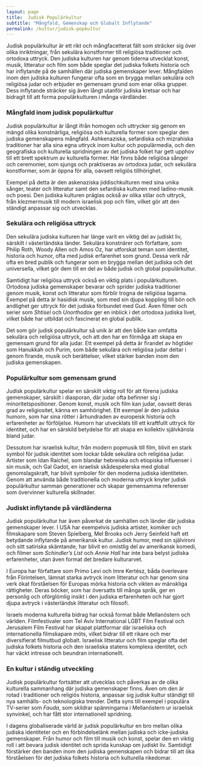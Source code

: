 ```yaml
---
layout: page
title:  Judisk Populärkultur
subtitle: "Mångfald, Gemenskap och Globalt Inflytande"
permalink: /kultur/judisk-popkultur
---
```


Judisk populärkultur är ett rikt och mångfacetterat fält som sträcker sig över olika inriktningar, från sekulära konstformer till religiösa traditioner och ortodoxa uttryck. Den judiska kulturen har genom tiderna utvecklat konst, musik, litteratur och film som både speglar det judiska folkets historia och har inflytande på de samhällen där judiska gemenskaper lever. Mångfalden inom den judiska kulturen fungerar ofta som en brygga mellan sekulära och religiösa judar och erbjuder en gemensam grund som enar olika grupper. Dess inflytande sträcker sig även långt utanför judiska kretsar och har bidragit till att forma populärkulturen i många värdländer.

### Mångfald inom judisk populärkultur

Judisk populärkultur är långt ifrån homogen och uttrycker sig genom en mängd olika konstnärliga, religiösa och kulturella former som speglar den judiska gemenskapens mångfald. Ashkenaziska, sefardiska och mizrahiska traditioner har alla sina egna uttryck inom kultur och populärmedia, och den geografiska och kulturella spridningen av det judiska folket har gett upphov till ett brett spektrum av kulturella former. Här finns både religiösa sånger och ceremonier, som sjungs och praktiseras av ortodoxa judar, och sekulära konstformer, som är öppna för alla, oavsett religiös tillhörighet.

Exempel på detta är den askenaziska jiddischkulturen med sina unika sånger, teater och litteratur samt den sefardiska kulturen med ladino-musik och poesi. Den judiska kulturen präglas också av olika stilar och uttryck, från klezmermusik till modern israelisk pop och film, vilket gör att den ständigt anpassar sig och utvecklas.

### Sekulära och religiösa uttryck

Den sekulära judiska kulturen har länge varit en viktig del av judiskt liv, särskilt i västerländska länder. Sekulära konstnärer och författare, som Philip Roth, Woody Allen och Amos Oz, har utforskat teman som identitet, historia och humor, ofta med judisk erfarenhet som grund. Dessa verk når ofta en bred publik och fungerar som en brygga mellan det judiska och det universella, vilket gör dem till en del av både judisk och global populärkultur.

Samtidigt har religiösa uttryck också en viktig plats i populärkulturen. Ortodoxa judiska gemenskaper bevarar och sprider judiska traditioner genom musik, konst och litteratur som förblir trogna de religiösa lagarna. Exempel på detta är hasidisk musik, som med sin djupa koppling till bön och andlighet ger uttryck för det judiska förbundet med Gud. Även filmer och serier som *Shtisel* och *Unorthodox* ger en inblick i det ortodoxa judiska livet, vilket både har utbildat och fascinerat en global publik. 

Det som gör judisk populärkultur så unik är att den både kan omfatta sekulära och religiösa uttryck, och att den har en förmåga att skapa en gemensam grund för alla judar. Ett exempel på detta är firandet av högtider som Hanukkah och Purim, som både sekulära och religiösa judar deltar i genom firande, musik och berättelser, vilket stärker banden inom den judiska gemenskapen.

### Populärkultur som gemensam grund

Judisk populärkultur spelar en särskilt viktig roll för att förena judiska gemenskaper, särskilt i diasporan, där judar ofta befinner sig i minoritetspositioner. Genom konst, musik och film kan judar, oavsett deras grad av religiositet, känna en samhörighet. Ett exempel är den judiska humorn, som har sina rötter i århundraden av europeisk historia och erfarenheter av förföljelse. Humorn har utvecklats till ett kraftfullt uttryck för identitet, och har en särskild betydelse för att skapa en kollektiv självkänsla bland judar.

Dessutom har israelisk kultur, från modern popmusik till film, blivit en stark symbol för judisk identitet som lockar både sekulära och religiösa judar. Artister som Idan Raichel, som blandar hebreiska och etiopiska influenser i sin musik, och Gal Gadot, en israelisk skådespelerska med global genomslagskraft, har blivit symboler för den moderna judiska identiteten. Genom att använda både traditionella och moderna uttryck knyter judisk populärkultur samman generationer och skapar gemensamma referenser som övervinner kulturella skillnader.

### Judiskt inflytande på värdländerna

Judisk populärkultur har även påverkat de samhällen och länder där judiska gemenskaper lever. I USA har exempelvis judiska artister, komiker och filmskapare som Steven Spielberg, Mel Brooks och Jerry Seinfeld haft ett betydande inflytande på amerikansk kultur. Judisk humor, med sin självironi och sitt satiriska skämtande, har blivit en omistlig del av amerikansk komedi, och filmer som *Schindler’s List* och *Annie Hall* har inte bara belyst judiska erfarenheter, utan även format det bredare kulturarvet.

I Europa har författare som Primo Levi och Imre Kertész, båda överlevare från Förintelsen, lämnat starka avtryck inom litteratur och har genom sina verk ökat förståelsen för Europas mörka historia och vikten av mänskliga rättigheter. Deras böcker, som har översatts till många språk, ger en personlig och oförglömlig insikt i den judiska erfarenheten och har gjort djupa avtryck i västerländsk litteratur och filosofi.

Israels moderna kulturella bidrag har också format både Mellanöstern och världen. Filmfestivaler som Tel Aviv International LGBT Film Festival och Jerusalem Film Festival har skapat plattformar där israeliska och internationella filmskapare möts, vilket bidrar till ett rikare och mer diversifierat filmutbud globalt. Israelisk litteratur och film speglar ofta det judiska folkets historia och den israeliska statens komplexa identitet, och har väckt intresse och beundran internationellt.

### En kultur i ständig utveckling

Judisk populärkultur fortsätter att utvecklas och påverkas av de olika kulturella sammanhang där judiska gemenskaper finns. Även om den är rotad i traditioner och religiös historia, anpassar sig judisk kultur ständigt till nya samhälls- och teknologiska trender. Detta syns till exempel i populära TV-serier som *Fauda*, som skildrar spänningarna i Mellanöstern ur israelisk synvinkel, och har fått stor internationell spridning.

I dagens globaliserade värld är judisk populärkultur en bro mellan olika judiska identiteter och en förbindelselänk mellan judiska och icke-judiska gemenskaper. Från humor och film till musik och konst, spelar den en viktig roll i att bevara judisk identitet och sprida kunskap om judiskt liv. Samtidigt förstärker den banden inom den judiska gemenskapen och bidrar till att öka förståelsen för det judiska folkets historia och kulturella rikedomar.